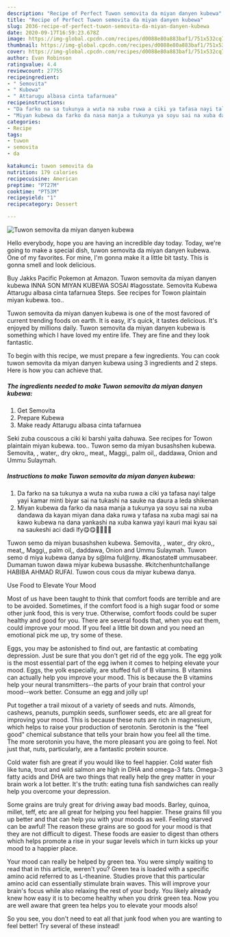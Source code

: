 ```yaml
---
description: "Recipe of Perfect Tuwon semovita da miyan danyen kubewa"
title: "Recipe of Perfect Tuwon semovita da miyan danyen kubewa"
slug: 2036-recipe-of-perfect-tuwon-semovita-da-miyan-danyen-kubewa
date: 2020-09-17T16:59:23.678Z
image: https://img-global.cpcdn.com/recipes/d0088e80a883baf1/751x532cq70/tuwon-semovita-da-miyan-danyen-kubewa-recipe-main-photo.jpg
thumbnail: https://img-global.cpcdn.com/recipes/d0088e80a883baf1/751x532cq70/tuwon-semovita-da-miyan-danyen-kubewa-recipe-main-photo.jpg
cover: https://img-global.cpcdn.com/recipes/d0088e80a883baf1/751x532cq70/tuwon-semovita-da-miyan-danyen-kubewa-recipe-main-photo.jpg
author: Evan Robinson
ratingvalue: 4.4
reviewcount: 27755
recipeingredient:
- " Semovita"
- " Kubewa"
- " Attarugu albasa cinta tafarnuea"
recipeinstructions:
- "Da farko na sa tukunya a wuta na xuba ruwa a ciki ya tafasa nayi talge yayi kamar minti biyar sai na tukashi na sauke na daura a leda shikenan"
- "Miyan kubewa da farko da nasa manja a tukunya ya soyu sai na xuba dandawa da kayan miyan dana daka ruwa y tafasa na xuba magi sai na kawo kubewa na dana yankashi na xuba kanwa yayi kauri mai kyau sai na saukeshi aci dadi lfy😋😋💃💃💃💃"
categories:
- Recipe
tags:
- tuwon
- semovita
- da

katakunci: tuwon semovita da 
nutrition: 179 calories
recipecuisine: American
preptime: "PT27M"
cooktime: "PT53M"
recipeyield: "1"
recipecategory: Dessert

---
```



![Tuwon semovita da miyan danyen kubewa](https://img-global.cpcdn.com/recipes/d0088e80a883baf1/751x532cq70/tuwon-semovita-da-miyan-danyen-kubewa-recipe-main-photo.jpg)

Hello everybody, hope you are having an incredible day today. Today, we're going to make a special dish, tuwon semovita da miyan danyen kubewa. One of my favorites. For mine, I'm gonna make it a little bit tasty. This is gonna smell and look delicious.

Buy Jakks Pacific Pokemon at Amazon. Tuwon semovita da miyan danyen kubewa INNA SON MIYAN KUBEWA SOSAI #lagosstate. Semovita Kubewa Attarugu albasa cinta tafarnuea Steps. See recipes for Towon plaintain miyan kubewa. too..

Tuwon semovita da miyan danyen kubewa is one of the most favored of current trending foods on earth. It is easy, it's quick, it tastes delicious. It's enjoyed by millions daily. Tuwon semovita da miyan danyen kubewa is something which I have loved my entire life. They are fine and they look fantastic.


To begin with this recipe, we must prepare a few ingredients. You can cook tuwon semovita da miyan danyen kubewa using 3 ingredients and 2 steps. Here is how you can achieve that.

<!--inarticleads1-->

##### The ingredients needed to make Tuwon semovita da miyan danyen kubewa:

1. Get  Semovita
1. Prepare  Kubewa
1. Make ready  Attarugu albasa cinta tafarnuea


Seki zuba couscous a ciki ki barshi yaita dahuwa. See recipes for Towon plaintain miyan kubewa. too.. Tuwon semo da miyan busashshen kubewa. Semovita, , water,, dry okro,, meat,, Maggi,, palm oil,, daddawa, Onion and Ummu Sulaymah. 

<!--inarticleads2-->

##### Instructions to make Tuwon semovita da miyan danyen kubewa:

1. Da farko na sa tukunya a wuta na xuba ruwa a ciki ya tafasa nayi talge yayi kamar minti biyar sai na tukashi na sauke na daura a leda shikenan
1. Miyan kubewa da farko da nasa manja a tukunya ya soyu sai na xuba dandawa da kayan miyan dana daka ruwa y tafasa na xuba magi sai na kawo kubewa na dana yankashi na xuba kanwa yayi kauri mai kyau sai na saukeshi aci dadi lfy😋😋💃💃💃💃


Tuwon semo da miyan busashshen kubewa. Semovita, , water,, dry okro,, meat,, Maggi,, palm oil,, daddawa, Onion and Ummu Sulaymah. Tuwon semo d miya kubewa danya by s@lma ful@rny. #kanostate# ummusabeer. Dumaman tuwon dawa miyar kubewa busasshe. #kitchenhuntchallange HABIBA AHMAD RUFAI. Tuwon cous cous da miyar kubewa danya. 

Use Food to Elevate Your Mood


Most of us have been taught to think that comfort foods are terrible and are to be avoided. Sometimes, if the comfort food is a high sugar food or some other junk food, this is very true. Otherwise, comfort foods could be super healthy and good for you. There are several foods that, when you eat them, could improve your mood. If you feel a little bit down and you need an emotional pick me up, try some of these.

Eggs, you may be astonished to find out, are fantastic at combating depression. Just be sure that you don't get rid of the egg yolk. The egg yolk is the most essential part of the egg iwhen it comes to helping elevate your mood. Eggs, the yolk especially, are stuffed full of B vitamins. B vitamins can actually help you improve your mood. This is because the B vitamins help your neural transmitters--the parts of your brain that control your mood--work better. Consume an egg and jolly up!

Put together a trail mixout of a variety of seeds and nuts. Almonds, cashews, peanuts, pumpkin seeds, sunflower seeds, etc are all great for improving your mood. This is because these nuts are rich in magnesium, which helps to raise your production of serotonin. Serotonin is the "feel good" chemical substance that tells your brain how you feel all the time. The more serotonin you have, the more pleasant you are going to feel. Not just that, nuts, particularly, are a fantastic protein source.

Cold water fish are great if you would like to feel happier. Cold water fish like tuna, trout and wild salmon are high in DHA and omega-3 fats. Omega-3 fatty acids and DHA are two things that really help the grey matter in your brain work a lot better. It's the truth: eating tuna fish sandwiches can really help you overcome your depression. 

Some grains are truly great for driving away bad moods. Barley, quinoa, millet, teff, etc are all great for helping you feel happier. These grains fill you up better and that can help you with your moods as well. Feeling starved can be awful! The reason these grains are so good for your mood is that they are not difficult to digest. These foods are easier to digest than others which helps promote a rise in your sugar levels which in turn kicks up your mood to a happier place.

Your mood can really be helped by green tea. You were simply waiting to read that in this article, weren't you? Green tea is loaded with a specific amino acid referred to as L-theanine. Studies prove that this particular amino acid can essentially stimulate brain waves. This will improve your brain's focus while also relaxing the rest of your body. You likely already knew how easy it is to become healthy when you drink green tea. Now you are well aware that green tea helps you to elevate your moods also!

So you see, you don't need to eat all that junk food when you are wanting to feel better! Try several of these instead!

